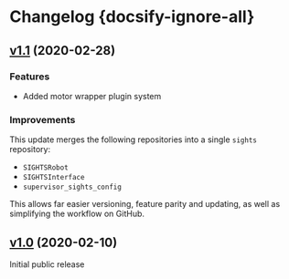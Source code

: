 # Changelog {docsify-ignore-all}

## [v1.1](https://github.com/SFXRescue/sights/releases/tag/v1.1) (2020-02-28)

### Features

- Added motor wrapper plugin system

### Improvements

This update merges the following repositories into a single `sights` repository:

- `SIGHTSRobot`
- `SIGHTSInterface`
- `supervisor_sights_config`

This allows far easier versioning, feature parity and updating, as well as simplifying the workflow on GitHub.

## [v1.0](https://github.com/SFXRescue/sights/releases/tag/v1.0) (2020-02-10)

Initial public release
